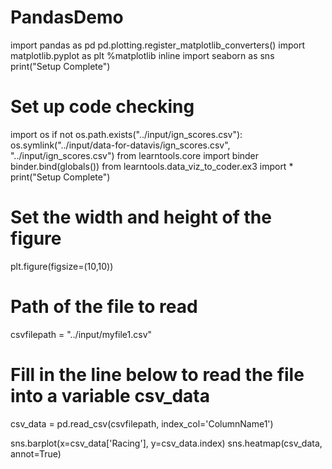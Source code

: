 # PandasDemo

import pandas as pd
pd.plotting.register_matplotlib_converters()
import matplotlib.pyplot as plt
%matplotlib inline
import seaborn as sns
print("Setup Complete")

# Set up code checking
import os
if not os.path.exists("../input/ign_scores.csv"):
    os.symlink("../input/data-for-datavis/ign_scores.csv", "../input/ign_scores.csv") 
from learntools.core import binder
binder.bind(globals())
from learntools.data_viz_to_coder.ex3 import *
print("Setup Complete")

# Set the width and height of the figure
plt.figure(figsize=(10,10))

# Path of the file to read
csvfilepath = "../input/myfile1.csv"

# Fill in the line below to read the file into a variable csv_data
csv_data = pd.read_csv(csvfilepath, index_col='ColumnName1')

sns.barplot(x=csv_data['Racing'], y=csv_data.index) 
sns.heatmap(csv_data, annot=True)

